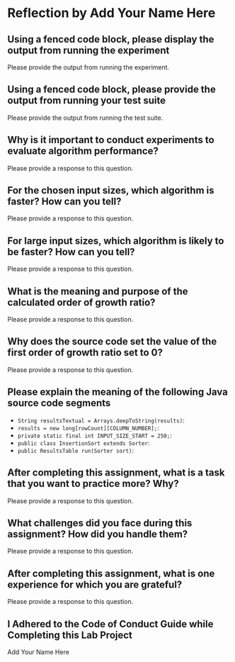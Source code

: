 # Reflection by Add Your Name Here

## Using a fenced code block, please display the output from running the experiment

Please provide the output from running the experiment.

## Using a fenced code block, please provide the output from running your test suite

Please provide the output from running the test suite.

## Why is it important to conduct experiments to evaluate algorithm performance?

Please provide a response to this question.

## For the chosen input sizes, which algorithm is faster? How can you tell?

Please provide a response to this question.

## For large input sizes, which algorithm is likely to be faster? How can you tell?

Please provide a response to this question.

## What is the meaning and purpose of the calculated order of growth ratio?

Please provide a response to this question.

## Why does the source code set the value of the first order of growth ratio set to 0?

Please provide a response to this question.

## Please explain the meaning of the following Java source code segments

- `String resultsTextual = Arrays.deepToString(results)`:
- `results = new long[rowCount][COLUMN_NUMBER];`:
- `private static final int INPUT_SIZE_START = 250;`:
- `public class InsertionSort extends Sorter`:
- `public ResultsTable run(Sorter sort)`:

## After completing this assignment, what is a task that you want to practice more? Why?

Please provide a response to this question.

## What challenges did you face during this assignment? How did you handle them?

Please provide a response to this question.

## After completing this assignment, what is one experience for which you are grateful?

Please provide a response to this question.

## I Adhered to the Code of Conduct Guide while Completing this Lab Project

Add Your Name Here